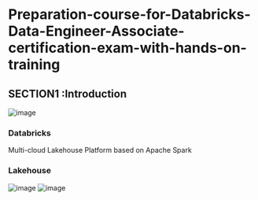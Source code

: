 # Preparation-course-for-Databricks-Data-Engineer-Associate-certification-exam-with-hands-on-training
## SECTION1 :Introduction
![image](https://github.com/user-attachments/assets/d8c0f131-cf91-4188-a5ee-e4c48816eedb)


### Databricks
Multi-cloud Lakehouse Platform based on Apache Spark
### Lakehouse
![image](https://github.com/user-attachments/assets/5c4e5814-1977-4fd4-94b5-05927ab81b3b)
![image](https://github.com/user-attachments/assets/d740dc8f-609b-40ac-affe-74599b373785)
